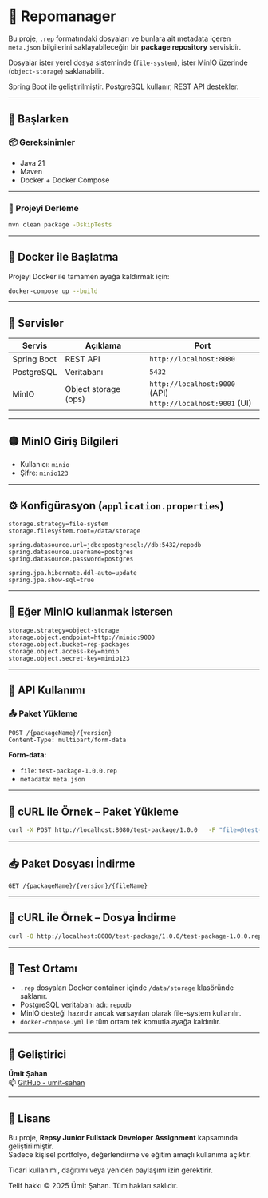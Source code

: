 # 🧱 Repomanager

Bu proje, `.rep` formatındaki dosyaları ve bunlara ait metadata içeren `meta.json` bilgilerini saklayabileceğin bir **package repository** servisidir.

Dosyalar ister yerel dosya sisteminde (`file-system`), ister MinIO üzerinde (`object-storage`) saklanabilir.

Spring Boot ile geliştirilmiştir. PostgreSQL kullanır, REST API destekler.

---

## 🚀 Başlarken

### 📦 Gereksinimler

- Java 21
- Maven
- Docker + Docker Compose

---

### 🔧 Projeyi Derleme

```bash
mvn clean package -DskipTests
```

---

## 🐳 Docker ile Başlatma

Projeyi Docker ile tamamen ayağa kaldırmak için:

```bash
docker-compose up --build
```

---

## 📌 Servisler

| Servis      | Açıklama             | Port                                |
|-------------|----------------------|-------------------------------------|
| Spring Boot | REST API             | `http://localhost:8080`             |
| PostgreSQL  | Veritabanı           | `5432`                              |
| MinIO       | Object storage (ops) | `http://localhost:9000` (API) <br> `http://localhost:9001` (UI) |

---

## 🟡 MinIO Giriş Bilgileri

- Kullanıcı: `minio`  
- Şifre: `minio123`

---

## ⚙️ Konfigürasyon (`application.properties`)

```properties
storage.strategy=file-system
storage.filesystem.root=/data/storage

spring.datasource.url=jdbc:postgresql://db:5432/repodb
spring.datasource.username=postgres
spring.datasource.password=postgres

spring.jpa.hibernate.ddl-auto=update
spring.jpa.show-sql=true
```

---

## 🔁 Eğer MinIO kullanmak istersen

```properties
storage.strategy=object-storage
storage.object.endpoint=http://minio:9000
storage.object.bucket=rep-packages
storage.object.access-key=minio
storage.object.secret-key=minio123
```

---

## 📮 API Kullanımı

### 📤 Paket Yükleme

```http
POST /{packageName}/{version}
Content-Type: multipart/form-data
```

**Form-data:**
- `file`: `test-package-1.0.0.rep`
- `metadata`: `meta.json`

---

## 🧪 cURL ile Örnek – Paket Yükleme

```bash
curl -X POST http://localhost:8080/test-package/1.0.0   -F "file=@test-package-1.0.0.rep"   -F "metadata=@meta.json"
```

---

## 📥 Paket Dosyası İndirme

```http
GET /{packageName}/{version}/{fileName}
```

---

## 🧪 cURL ile Örnek – Dosya İndirme

```bash
curl -O http://localhost:8080/test-package/1.0.0/test-package-1.0.0.rep
```

---

## 🧪 Test Ortamı

- `.rep` dosyaları Docker container içinde `/data/storage` klasöründe saklanır.
- PostgreSQL veritabanı adı: `repodb`
- MinIO desteği hazırdır ancak varsayılan olarak file-system kullanılır.
- `docker-compose.yml` ile tüm ortam tek komutla ayağa kaldırılır.

---

## 👤 Geliştirici

**Ümit Şahan**  
📫 [GitHub - umit-sahan](https://github.com/umit-sahan)

---

## 📝 Lisans

Bu proje, **Repsy Junior Fullstack Developer Assignment** kapsamında geliştirilmiştir.  
Sadece kişisel portfolyo, değerlendirme ve eğitim amaçlı kullanıma açıktır.

Ticari kullanımı, dağıtımı veya yeniden paylaşımı izin gerektirir.

Telif hakkı © 2025 Ümit Şahan. Tüm hakları saklıdır.

